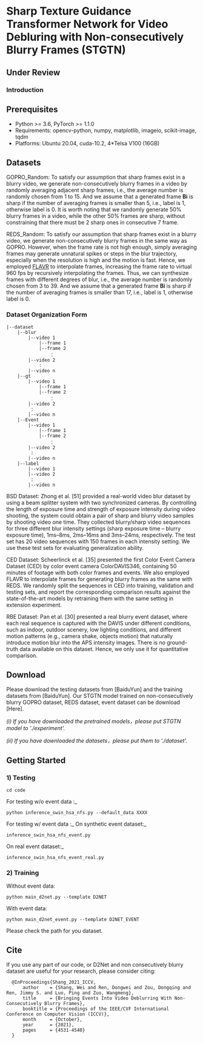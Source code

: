 # Sharp Texture Guidance Transformer Network for Video Debluring with Non-consecutively Blurry Frames (STGTN)
Under Review
---
### Introduction


## Prerequisites
- Python >= 3.6, PyTorch >= 1.1.0
- Requirements: opencv-python, numpy, matplotlib, imageio, scikit-image, tqdm
- Platforms: Ubuntu 20.04, cuda-10.2, 4*Telsa V100 (16GB)

## Datasets
  GOPRO_Random: To satisfy our assumption that sharp frames exist in a blurry video, we generate non-consecutively blurry frames in a video by randomly averaging adjacent sharp frames, i.e., the average number is randomly chosen from 1 to 15. And we assume that a generated frame **Bi** is sharp if the number of averaging frames is smaller than 5, i.e., label is 1, otherwise label is 0. It is worth noting that we randomly generate 50% blurry frames in a video, while the other 50% frames are sharp, without constraining that there must be 2 sharp ones in consecutive 7 frame.

  REDS_Random: To satisfy our assumption that sharp frames exist in a blurry video, we generate non-consecutively blurry frames
in the same way as GOPRO. However, when the frame rate is not high enough, simply averaging frames may generate unnatural spikes or steps in the blur trajectory, especially when the resolution is high and the motion is fast. Hence, we employed [FLAVR](https://github.com/tarun005/FLAVR) to interpolate frames, increasing the frame rate to virtual 960 fps by recursively interpolating the frames. Thus, we can synthesize frames with different degrees of blur, i.e., the average number is randomly chosen from 3 to 39. And we assume that a generated frame **Bi** is sharp if the number of averaging frames is smaller than 17, i.e., label is 1, otherwise label is 0.

### Dataset Organization Form
```
|--dataset
    |--blur  
        |--video 1
            |--frame 1
            |--frame 2
                ：  
        |--video 2
            :
        |--video n
    |--gt
        |--video 1
            |--frame 1
            |--frame 2
                ：  
        |--video 2
         :
        |--video n
    |--Event
        |--video 1
            |--frame 1
            |--frame 2
                ：  
        |--video 2
         :
        |--video n
    |--label
        |--video 1
        |--video 2
         :
        |--video n
```
  BSD Dataset: Zhong et al. [51] provided a real-world video blur dataset by using a beam splitter system with two synchronized cameras. By controlling the length of exposure time and strength of exposure intensity during video shooting, the system could obtain a pair of sharp and blurry video samples by shooting video one time. They collected blurry/sharp video sequences for three different blur intensity settings (sharp exposure time – blurry exposure time), 1ms–8ms, 2ms–16ms and 3ms–24ms, respectively. The test set has 20 video sequences with 150 frames in each intensity
setting. We use these test sets for evaluating generalization ability.

  CED Dataset: Scheerlinck et al. [35] presented the first Color Event Camera Dataset (CED) by color event camera ColorDAVIS346, containing 50 minutes of footage with both color frames and events. We also employed FLAVR to interpolate frames for generating blurry frames as the same with REDS. We randomly split the sequences in CED into training, validation and testing sets, and report the corresponding comparison results against the state-of-the-art models by retraining them with the same setting in extension experiment.

  RBE Dataset: Pan et al. [30] presented a real blurry event dataset, where each real sequence is captured with the DAVIS under different conditions, such as indoor, outdoor scenery, low lighting conditions, and different motion patterns (e.g., camera shake, objects motion) that naturally introduce motion blur into the APS intensity images. There is no ground-truth data available on this dataset. Hence, we only use it for quantitative comparison.

## Download
Please download the testing datasets from [BaiduYun] and the training datasets from [BaiduYun]. Our STGTN model trained on non-consecutively blurry GOPRO dataset, REDS dataset, event dataset can be download [Here].

_(i)  If you have downloaded the pretrained models，please put STGTN model to './experiment'._

_(ii) If you have downloaded the datasets，please put them to './dataset'._

## Getting Started

### 1) Testing
```
cd code
```
For testing w/o event data :_
```
python inference_swin_hsa_nfs.py --default_data XXXX
```
For testing w/ event data :_
On synthetic event dataset:_
```
inference_swin_hsa_nfs_event.py
```
On real event dataset:_
```
inference_swin_hsa_nfs_event_real.py
```

### 2) Training
Without event data:
```
python main_d2net.py --template D2NET
```
With event data:
```
python main_d2net_event.py --template D2NET_EVENT
```
Please check the path for you dataset.




## Cite
If you use any part of our code, or D2Net and non consecutively blurry dataset are useful for your research, please consider citing:
```
  @InProceedings{Shang_2021_ICCV,
      author    = {Shang, Wei and Ren, Dongwei and Zou, Dongqing and Ren, Jimmy S. and Luo, Ping and Zuo, Wangmeng},
      title     = {Bringing Events Into Video Deblurring With Non-Consecutively Blurry Frames},
      booktitle = {Proceedings of the IEEE/CVF International Conference on Computer Vision (ICCV)},
      month     = {October},
      year      = {2021},
      pages     = {4531-4540}
  }
```




